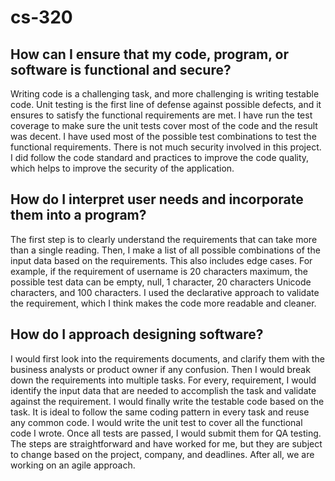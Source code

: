 # cs-320

## How can I ensure that my code, program, or software is functional and secure?
Writing code is a challenging task, and more challenging is writing testable code. Unit testing is the first line of defense against possible defects, and it ensures to satisfy the functional requirements are met. I have run the test coverage to make sure the unit tests cover most of the code and the result was decent. I have used most of the possible test combinations to test the functional requirements. There is not much security involved in this project. I did follow the code standard and practices to improve the code quality, which helps to improve the security of the application. 

## How do I interpret user needs and incorporate them into a program?
The first step is to clearly understand the requirements that can take more than a single reading. Then, I make a list of all possible combinations of the input data based on the requirements. This also includes edge cases. For example, if the requirement of username is 20 characters maximum, the possible test data can be empty, null, 1 character, 20 characters Unicode characters, and 100 characters. I used the declarative approach to validate the requirement, which I think makes the code more readable and cleaner. 

## How do I approach designing software?
I would first look into the requirements documents, and clarify them with the business analysts or product owner if any confusion. Then I would break down the requirements into multiple tasks. For every, requirement, I would identify the input data that are needed to accomplish the task and validate against the requirement. I would finally write the testable code based on the task. It is ideal to follow the same coding pattern in every task and reuse any common code. I would write the unit test to cover all the functional code I wrote. Once all tests are passed, I would submit them for QA testing. The steps are straightforward and have worked for me, but they are subject to change based on the project, company, and deadlines. After all, we are working on an agile approach. 
